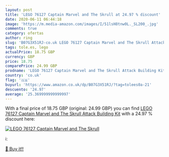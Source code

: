 ```yaml
---
layout: post
title: 'LEGO 76127 Captain Marvel and The Skrull at 24.97 % discount'
date: 2020-06-11 06:44:18
image: 'https://m.media-amazon.com/images/I/51lsH8tnw0L._SL200_.jpg'
comments: true
category: ofertas
author: ring
slug: 'B07G3X51RJ-co.uk LEGO 76127 Captain Marvel and The Skrull Attack...'
tags: tole.es, lego
actualPrice: 18.75 GBP
currency: GBP
price: 18.75
comparePrice: 24.99 GBP
prodname: 'LEGO 76127 Captain Marvel and The Skrull Attack Building Kit'
country: 'co.uk'
flag: '🇬🇧'
buyurl: 'https://www.amazon.co.uk/dp/B07G3X51RJ/?tag=tolees0a-21'
descuento: '24.97'
average: '25.369999999999997'
---
```


With a final price of 18.75 GBP (original: 24.99 GBP) you can find [LEGO 76127 Captain Marvel and The Skrull Attack Building Kit](https://www.amazon.co.uk/dp/B07G3X51RJ/?tag=tolees0a-21) with a  24.97 % discount here:

[![LEGO 76127 Captain Marvel and The Skrull](https://m.media-amazon.com/images/I/51lsH8tnw0L._SL200_.jpg)](https://www.amazon.co.uk/dp/B07G3X51RJ/?tag=tolees0a-21)

ℹ️:


[🛒 Buy it!!](https://www.amazon.co.uk/dp/B07G3X51RJ/?tag=tolees0a-21)
